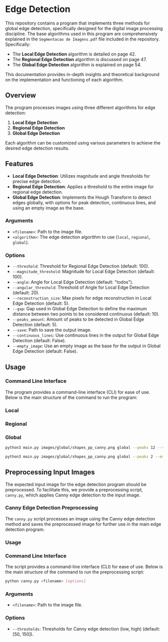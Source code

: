 # Edge Detection

This repository contains a program that implements three methods for global edge detection, specifically designed for the digital image processing discipline. The base algorithms used in this program are comprehensively explained in the `Segmentacao de Imagens.pdf` file included in the repository. Specifically:

- The **Local Edge Detection** algorithm is detailed on page 42.
- The **Regional Edge Detection** algorithm is discussed on page 47.
- The **Global Edge Detection** algorithm is explained on page 54.

This documentation provides in-depth insights and theoretical background on the implementation and functioning of each algorithm.

## Overview

The program processes images using three different algorithms for edge detection:
1. **Local Edge Detection**
2. **Regional Edge Detection**
3. **Global Edge Detection**

Each algorithm can be customized using various parameters to achieve the desired edge detection results.

## Features

- **Local Edge Detection**: Utilizes magnitude and angle thresholds for precise edge detection.
- **Regional Edge Detection**: Applies a threshold to the entire image for regional edge detection.
- **Global Edge Detection**: Implements the Hough Transform to detect edges globally, with options for peak detection, continuous lines, and using an empty image as the base.

### Arguments

- `<filename>`: Path to the image file.
- `<algorithm>`: The edge detection algorithm to use (`local`, `regional`, `global`).

### Options

- `--threshold`: Threshold for Regional Edge Detection (default: 100).
- `--magnitude_threshold`: Magnitude for Local Edge Detection (default: 100).
- `--angle`: Angle for Local Edge Detection (default: "todos").
- `--angular_threshold`: Threshold of Angle for Local Edge Detection (default: 20).
- `--reconstruction_size`: Max pixels for edge reconstruction in Local Edge Detection (default: 5).
- `--gap`: Gap used in Global Edge Detection to define the maximum distance between two points to be considered continuous (default: 10).
- `--peaks_amount`: Amount of peaks to be detected in Global Edge Detection (default: 5).
- `--save`: Path to save the output image.
- `--continuous_lines`: Use continuous lines in the output for Global Edge Detection (default: False).
- `--empty_image`: Use an empty image as the base for the output in Global Edge Detection (default: False).

## Usage

### Command Line Interface

The program provides a command-line interface (CLI) for ease of use. Below is the main structure of the command to run the program:

### Local

### Regional

### Global
```bash
python3 main.py images/global/shapes_pp_canny.png global --peaks 12 --save images/global/output_shapes.png
```

```bash
python3 main.py images/global/shapes_pp_canny.png global --peaks 2 --empty_image --continuous_lines --save images/global/output_shapes.png
```

## Preprocessing Input Images

The expected input image for the edge detection program should be preprocessed. To facilitate this, we provide a preprocessing script, `canny.py`, which applies Canny edge detection to the input image.

### Canny Edge Detection Preprocessing

The `canny.py` script processes an image using the Canny edge detection method and saves the preprocessed image for further use in the main edge detection program.

### Usage

### Command Line Interface

The script provides a command-line interface (CLI) for ease of use. Below is the main structure of the command to run the preprocessing script:

```bash
python canny.py <filename> [options]
```

### Arguments

- `<filename>`: Path to the image file.

### Options

- `--thresholds`: Thresholds for Canny edge detection (low, high) (default: [50, 150]).
